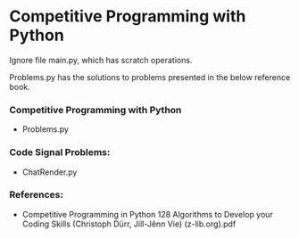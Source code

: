 # Competitive Programming with Python

Ignore file main.py, which has scratch operations.

Problems.py has the solutions to problems presented in the below reference book.

### Competitive Programming with Python
- Problems.py

### Code Signal Problems:
- ChatRender.py 

### References:
- Competitive Programming in Python 128 Algorithms to Develop your Coding Skills (Christoph Dürr, Jill-Jênn Vie) (z-lib.org).pdf
